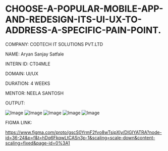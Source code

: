 # CHOOSE-A-POPULAR-MOBILE-APP-AND-REDESIGN-ITS-UI-UX-TO-ADDRESS-A-SPECIFIC-PAIN-POINT.

COMPANY: CODTECH IT SOLUTIONS PVT.LTD

NAME: Aryan Sanjay Satfale

INTERN ID: CT04MLE

DOMAIN: UI/UX

DURATION: 4 WEEKS

MENTOR: NEELA SANTOSH

OUTPUT:

![Image](https://github.com/user-attachments/assets/569b416c-4576-462d-bb8e-787ca2ed00f5)
![Image](https://github.com/user-attachments/assets/ab8f054c-b48c-4826-9fa2-927d1e2e1c53)
![Image](https://github.com/user-attachments/assets/0b558e68-4588-4594-9cf0-2bd9829f45ab)
![Image](https://github.com/user-attachments/assets/35654418-d3db-4005-8f3c-665c3c2be4ad)
![Image](https://github.com/user-attachments/assets/36beef43-bd9c-41c6-8e42-a1c8c1eb7354)

FIGMA LINK:

https://www.figma.com/proto/gscS0YrmF2fvo8wTsipXly/DIGIYATRA?node-id=36-24&p=f&t=hDq6FkqwLtCASn3p-1&scaling=scale-down&content-scaling=fixed&page-id=0%3A1


